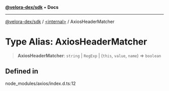 [**@velora-dex/sdk**](../../README.md) • **Docs**

***

[@velora-dex/sdk](../../globals.md) / [\<internal\>](../README.md) / AxiosHeaderMatcher

# Type Alias: AxiosHeaderMatcher

> **AxiosHeaderMatcher**: `string` \| `RegExp` \| (`this`, `value`, `name`) => `boolean`

## Defined in

node\_modules/axios/index.d.ts:12

